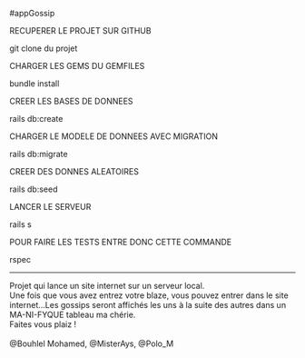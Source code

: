 #appGossip

RECUPERER LE PROJET SUR GITHUB

git clone du projet 

CHARGER LES GEMS DU GEMFILES

bundle install

CREER LES BASES DE DONNEES

rails db:create

CHARGER LE MODELE DE DONNEES AVEC MIGRATION 

rails db:migrate

CREER DES DONNES ALEATOIRES

rails db:seed

LANCER LE SERVEUR

rails s

POUR FAIRE LES TESTS ENTRE DONC CETTE COMMANDE

rspec

-----------------------------------------------------------------------------------------------------------------------------------

Projet qui lance un site internet sur un serveur local. </br>
Une fois que vous avez entrez votre blaze, vous pouvez entrer dans le site internet...Les gossips seront affichés les uns à la suite des autres dans un MA-NI-FYQUE tableau ma chérie. </br>
Faites vous plaiz !</br></br>
@Bouhlel Mohamed, @MisterAys, @Polo_M

